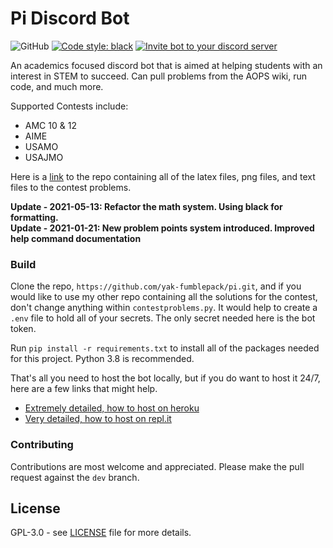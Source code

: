 # Pi Discord Bot
![GitHub](https://img.shields.io/github/license/yak-fumblepack/pi?style=flat)
<a href="https://github.com/psf/black"><img alt="Code style: black" src="https://img.shields.io/badge/code%20style-black-000000.svg"></a>
<a href="https://discord.com/api/oauth2/authorize?client_id=842500814625832990&permissions=0&scope=bot"><img src="https://img.shields.io/badge/Invite-7289DA?style=flat&logo=discord&logoColor=white" alt="Invite bot to your discord server"></a>



An academics focused discord bot that is aimed at helping students with an interest in STEM to succeed. Can pull problems from the AOPS wiki, run code, and much more. 

Supported Contests include: 
- AMC 10 & 12
- AIME
- USAMO
- USAJMO

Here is a [link](https://github.com/yak-fumblepack/mathcontests) to the repo containing all of the latex files, png files, and text files to the contest problems. 

**Update - 2021-05-13: Refactor the math system. Using black for formatting.** \
**Update - 2021-01-21: New problem points system introduced. Improved help command documentation**

### Build
Clone the repo, `https://github.com/yak-fumblepack/pi.git`, and if you would like to use my other repo containing all the solutions for the contest, don't change anything within `contestproblems.py`. It would help to create a `.env` file to hold all of your secrets. The only secret needed here is the bot token. 

Run `pip install -r requirements.txt` to install all of the packages needed for this project. Python 3.8 is recommended.

That's all you need to host the bot locally, but if you do want to host it 24/7, here are a few links that might help.

- [Extremely detailed, how to host on heroku](https://www.writebots.com/discord-bot-hosting/)
- [Very detailed, how to host on repl.it](https://repl.it/talk/learn/Hosting-discordpy-bots-with-replit/11008)

### Contributing
Contributions are most welcome and appreciated. Please make the pull request against the `dev` branch. 

## License 
GPL-3.0 - see [LICENSE](https://github.com/yak-fumblepack/pi/blob/master/LICENSE) file for more details.
